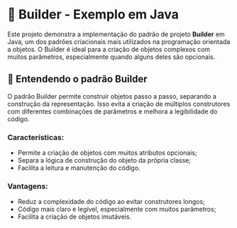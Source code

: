 # 🧱 Builder - Exemplo em Java

Este projeto demonstra a implementação do padrão de projeto **Builder** em Java, um dos padrões criacionais mais utilizados na programação orientada a objetos. O Builder é ideal para a criação de objetos complexos com muitos parâmetros, especialmente quando alguns deles são opcionais.

## 🧠 Entendendo o padrão Builder

O padrão Builder permite construir objetos passo a passo, separando a construção da representação. Isso evita a criação de múltiplos construtores com diferentes combinações de parâmetros e melhora a legibilidade do código.

### Características:
- Permite a criação de objetos com muitos atributos opcionais;
- Separa a lógica de construção do objeto da própria classe;
- Facilita a leitura e manutenção do código.

### Vantagens:
- Reduz a complexidade do código ao evitar construtores longos;
- Código mais claro e legível, especialmente com muitos parâmetros;
- Facilita a criação de objetos imutáveis.
